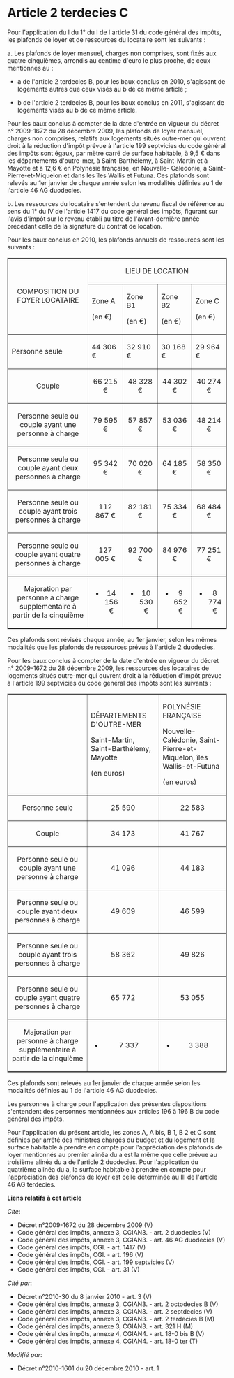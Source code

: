 # Article 2 terdecies C

Pour l'application du l du 1° du I de l'article 31 du code général des impôts, les plafonds de loyer et de ressources du
locataire sont les suivants : 

a. Les plafonds de loyer mensuel, charges non comprises, sont fixés aux quatre cinquièmes, arrondis au centime d'euro le plus
proche, de ceux mentionnés au :

- a de l'article 2 terdecies B, pour les baux conclus en 2010, s'agissant de logements autres que ceux visés au b de ce même
article ;

- b de l'article 2 terdecies B, pour les baux conclus en 2011, s'agissant de logements visés au b de ce même article. 

Pour les baux conclus à compter de la date d'entrée en vigueur du décret n° 2009-1672 du 28 décembre 2009, les plafonds de
loyer mensuel, charges non comprises, relatifs aux logements situés outre-mer qui ouvrent droit à la réduction d'impôt prévue
à l'article 199 septvicies du code général des impôts sont égaux, par mètre carré de surface habitable, à 9,5 € dans les
départements d'outre-mer, à Saint-Barthélemy, à Saint-Martin et à Mayotte et à 12,6 € en Polynésie française, en Nouvelle-
Calédonie, à Saint-Pierre-et-Miquelon et dans les îles Wallis et Futuna. Ces plafonds sont relevés au 1er janvier de chaque
année selon les modalités définies au 1 de l'article 46 AG duodecies. 

b. Les ressources du locataire s'entendent du revenu fiscal de référence au sens du 1° du IV de l'article 1417 du code
général des impôts, figurant sur l'avis d'impôt sur le revenu établi au titre de l'avant-dernière année précédant celle de la
signature du contrat de location. 

Pour les baux conclus en 2010, les plafonds annuels de ressources sont les suivants : 

<table width="750" border="1" align="center">
  <tbody>
    <tr>
      <td align="center" rowspan="2">

COMPOSITION DU FOYER LOCATAIRE 

</td>
      <td colspan="4" align="center">

LIEU DE LOCATION 

</td>
    </tr>
    <tr>
      <td>

Zone A 

(en €) 

</td>
      <td>

Zone B1 

(en €) 

</td>
      <td>

Zone B2 

(en €) 

</td>
      <td>

Zone C 

(en €) 

</td>
    </tr>
    <tr>
      <td>

Personne seule 

</td>
      <td>

44 306 € 

</td>
      <td>

32 910 € 

</td>
      <td>

30 168 € 

</td>
      <td>

29 964 € 

</td>
    </tr>
    <tr>
      <td align="center">

Couple 

</td>
      <td align="center">

66 215 € 

</td>
      <td align="center">

48 328 € 

</td>
      <td align="center">

44 302 € 

</td>
      <td align="center">

40 274 € 

</td>
    </tr>
    <tr>
      <td align="center">

Personne seule ou couple ayant une personne à charge 

</td>
      <td align="center">

79 595 € 

</td>
      <td align="center">

57 857 € 

</td>
      <td align="center">

53 036 € 

</td>
      <td align="center">

48 214 € 

</td>
    </tr>
    <tr>
      <td align="center">

Personne seule ou couple ayant deux personnes à charge 

</td>
      <td align="center">

95 342 € 

</td>
      <td align="center">

70 020 € 

</td>
      <td align="center">

64 185 € 

</td>
      <td align="center">

58 350 € 

</td>
    </tr>
    <tr>
      <td align="center">

Personne seule ou couple ayant trois personnes à charge 

</td>
      <td align="center">

112 867 € 

</td>
      <td align="center">

82 181 € 

</td>
      <td align="center">

75 334 € 

</td>
      <td align="center">

68 484 € 

</td>
    </tr>
    <tr>
      <td align="center">

Personne seule ou couple ayant quatre personnes à charge 

</td>
      <td align="center">

127 005 € 

</td>
      <td align="center">

92 700 € 

</td>
      <td align="center">

84 976 € 

</td>
      <td align="center">

77 251 € 

</td>
    </tr>
    <tr>
      <td align="center">

Majoration par personne à charge supplémentaire à partir de la cinquième 

</td>
      <td align="center">

+ 14 156 € 

</td>
      <td align="center">

+ 10 530 € 

</td>
      <td align="center">

+ 9 652 € 

</td>
      <td align="center">

+ 8 774 € 

</td>
    </tr>
  </tbody>
</table>

Ces plafonds sont révisés chaque année, au 1er janvier, selon les mêmes modalités que les plafonds de ressources prévus à
l'article 2 duodecies. 

Pour les baux conclus à compter de la date d'entrée en vigueur du décret n° 2009-1672 du 28 décembre 2009, les ressources des
locataires de logements situés outre-mer qui ouvrent droit à la réduction d'impôt prévue à l'article 199 septvicies du code
général des impôts sont les suivants : 

<table border="1" width="750" align="center">
  <tbody>
    <tr>
      <td>

</td>
      <td>

DÉPARTEMENTS D'OUTRE-MER 

Saint-Martin, Saint-Barthélemy, Mayotte 

(en euros) 

</td>
      <td>

POLYNÉSIE FRANÇAISE 

Nouvelle-Calédonie, Saint-Pierre-et-Miquelon, îles Wallis-et-Futuna 

(en euros) 

</td>
    </tr>
    <tr>
      <td align="center">

Personne seule 

</td>
      <td align="center">

25 590 

</td>
      <td align="center">

22 583 

</td>
    </tr>
    <tr>
      <td align="center">

Couple 

</td>
      <td align="center">

34 173 

</td>
      <td align="center">

41 767 

</td>
    </tr>
    <tr>
      <td align="center">

Personne seule ou couple ayant une personne à charge 

</td>
      <td align="center">

41 096 

</td>
      <td align="center">

44 183 

</td>
    </tr>
    <tr>
      <td align="center">

Personne seule ou couple ayant deux personnes à charge 

</td>
      <td align="center">

49 609 

</td>
      <td align="center">

46 599 

</td>
    </tr>
    <tr>
      <td align="center">

Personne seule ou couple ayant trois personnes à charge 

</td>
      <td align="center">

58 362 

</td>
      <td align="center">

49 826 

</td>
    </tr>
    <tr>
      <td align="center">

Personne seule ou couple ayant quatre personnes à charge 

</td>
      <td align="center">

65 772 

</td>
      <td align="center">

53 055 

</td>
    </tr>
    <tr>
      <td align="center">

Majoration par personne à charge supplémentaire à partir de la cinquième 

</td>
      <td align="center">

+ 7 337 

</td>
      <td align="center">

+ 3 388 

</td>
    </tr>
  </tbody>
</table>

Ces plafonds sont relevés au 1er janvier de chaque année selon les modalités définies au 1 de l'article 46 AG duodecies. 

Les personnes à charge pour l'application des présentes dispositions s'entendent des personnes mentionnées aux articles 196 à
196 B du code général des impôts. 

Pour l'application du présent article, les zones A, A bis, B 1, B 2 et C sont définies par arrêté des ministres chargés du
budget et du logement et la surface habitable à prendre en compte pour l'appréciation des plafonds de loyer mentionnés au
premier alinéa du a est la même que celle prévue au troisième alinéa du a de l'article 2 duodecies. Pour l'application du
quatrième alinéa du a, la surface habitable à prendre en compte pour l'appréciation des plafonds de loyer est celle
déterminée au III de l'article 46 AG terdecies.

**Liens relatifs à cet article**

_Cite_:

  - Décret n°2009-1672 du 28 décembre 2009 (V)
  - Code général des impôts, annexe 3, CGIAN3. - art. 2 duodecies (V)
  - Code général des impôts, annexe 3, CGIAN3. - art. 46 AG duodecies (V)
  - Code général des impôts, CGI. - art. 1417 (V)
  - Code général des impôts, CGI. - art. 196 (V)
  - Code général des impôts, CGI. - art. 199 septvicies (V)
  - Code général des impôts, CGI. - art. 31 (V)

_Cité par_:

  - Décret n°2010-30 du 8 janvier 2010 - art. 3 (V)
  - Code général des impôts, annexe 3, CGIAN3. - art. 2 octodecies B (V)
  - Code général des impôts, annexe 3, CGIAN3. - art. 2 septdecies (V)
  - Code général des impôts, annexe 3, CGIAN3. - art. 2 terdecies B (M)
  - Code général des impôts, annexe 3, CGIAN3. - art. 321 H (M)
  - Code général des impôts, annexe 4, CGIAN4. - art. 18-0 bis B (V)
  - Code général des impôts, annexe 4, CGIAN4. - art. 18-0 ter (T)

_Modifié par_:

  - Décret n°2010-1601 du 20 décembre 2010 - art. 1
